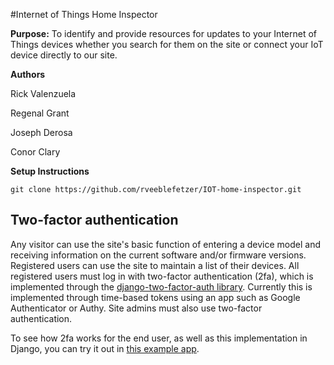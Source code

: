 #Internet of Things Home Inspector

**Purpose:** To identify and provide resources for updates to your Internet of Things devices whether you search for them on the site or connect your IoT device directly to our site.

**Authors**

Rick Valenzuela

Regenal Grant

Joseph Derosa

Conor Clary

**Setup Instructions**
```
git clone https://github.com/rveeblefetzer/IOT-home-inspector.git
```

## Two-factor authentication
Any visitor can use the site's basic function of entering a device model and receiving information on the current software and/or firmware versions. Registered users can use the site to maintain a list of their devices. All registered users must log in with two-factor authentication (2fa), which is implemented through the [django-two-factor-auth library](https://django-two-factor-auth.readthedocs.io/en/stable/). Currently this is implemented through time-based tokens using an app such as Google Authenticator or Authy. Site admins must also use two-factor authentication.

To see how 2fa works for the end user, as well as this implementation in Django, you can try it out in [this example app](https://example-two-factor-auth.herokuapp.com/).
